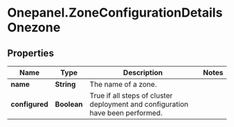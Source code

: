 # Onepanel.ZoneConfigurationDetailsOnezone

## Properties
Name | Type | Description | Notes
------------ | ------------- | ------------- | -------------
**name** | **String** | The name of a zone. | 
**configured** | **Boolean** | True if all steps of cluster deployment and configuration have been performed. | 


